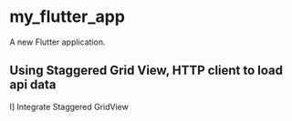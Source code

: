 # my_flutter_app

A new Flutter application.

## Using Staggered Grid View, HTTP client to load api data

I] Integrate Staggered GridView